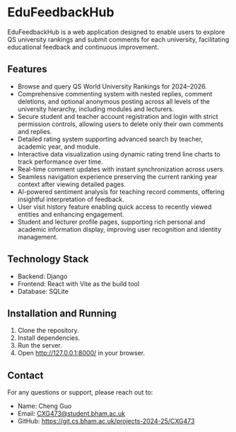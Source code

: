 # EduFeedbackHub

EduFeedbackHub is a web application designed to enable users to explore QS university rankings and submit comments for
each university, facilitating educational feedback and continuous improvement.

## Features

- Browse and query QS World University Rankings for 2024–2026.  
- Comprehensive commenting system with nested replies, comment deletions, and optional anonymous posting across all levels of the university hierarchy, including modules and lecturers.  
- Secure student and teacher account registration and login with strict permission controls, allowing users to delete only their own comments and replies.  
- Detailed rating system supporting advanced search by teacher, academic year, and module.  
- Interactive data visualization using dynamic rating trend line charts to track performance over time.  
- Real-time comment updates with instant synchronization across users.  
- Seamless navigation experience preserving the current ranking year context after viewing detailed pages.  
- AI-powered sentiment analysis for teaching record comments, offering insightful interpretation of feedback.  
- User visit history feature enabling quick access to recently viewed entities and enhancing engagement.  
- Student and lecturer profile pages, supporting rich personal and academic information display, improving user recognition and identity management.


## Technology Stack

- Backend: Django
- Frontend: React with Vite as the build tool
- Database: SQLite

## Installation and Running

1. Clone the repository.
2. Install dependencies.
3. Run the server.
4. Open http://127.0.0.1:8000/ in your browser.

## Contact

For any questions or support, please reach out to:

- Name: Cheng Guo
- Email: CXG473@student.bham.ac.uk
- GitHub: https://git.cs.bham.ac.uk/projects-2024-25/CXG473
